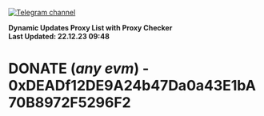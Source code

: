 [![Telegram channel](https://img.shields.io/endpoint?url=https://runkit.io/damiankrawczyk/telegram-badge/branches/master?url=https://t.me/n4z4v0d)](https://t.me/n4z4v0d) 

**Dynamic Updates Proxy List with Proxy Checker**  
**Last Updated: 22.12.23 09:48**

# DONATE (_any evm_) - 0xDEADf12DE9A24b47Da0a43E1bA70B8972F5296F2
